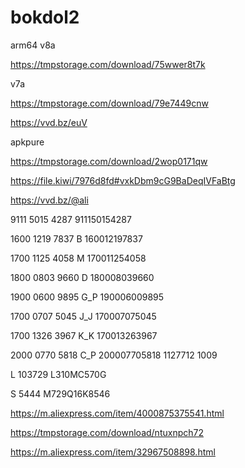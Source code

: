 # bokdol2

arm64 v8a

https://tmpstorage.com/download/75wwer8t7k

v7a

https://tmpstorage.com/download/79e7449cnw


https://vvd.bz/euV



apkpure

https://tmpstorage.com/download/2wop0171qw


https://file.kiwi/7976d8fd#vxkDbm9cG9BaDeqIVFaBtg


https://vvd.bz/@ali


9111 5015 4287
911150154287

1600 1219 7837
B
160012197837

1700 1125 4058
M
170011254058

1800 0803 9660
D
180008039660

1900 0600 9895
G_P
190006009895

1700 0707 5045
J_J
170007075045

1700 1326 3967
K_K
170013263967

2000 0770 5818
C_P
200007705818
1127712
1009

L
103729
L310MC570G

S
5444
M729Q16K8546



https://m.aliexpress.com/item/4000875375541.html



 https://tmpstorage.com/download/ntuxnpch72



https://m.aliexpress.com/item/32967508898.html
